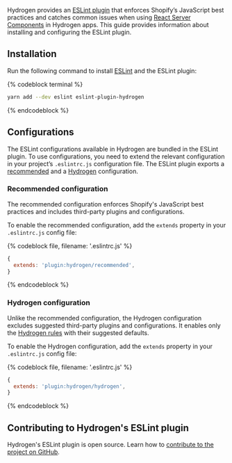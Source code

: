 <!-- This file is generated from the source code. Edit the files in /packages/eslint-plugin and run 'yarn generate-docs' at the root of this repo. -->

Hydrogen provides an [ESLint plugin](https://github.com/Shopify/hydrogen/tree/main/packages/eslint-plugin) that enforces Shopify’s JavaScript best practices and catches common issues when using [React Server Components](/custom-storefronts/hydrogen/framework/react-server-components) in Hydrogen apps. This guide provides information about installing and configuring the ESLint plugin.

## Installation

Run the following command to install [ESLint](https://eslint.org/) and the ESLint plugin:

{% codeblock terminal %}

```bash
yarn add --dev eslint eslint-plugin-hydrogen
```

{% endcodeblock %}

## Configurations

The ESLint configurations available in Hydrogen are bundled in the ESLint plugin. To use configurations, you need to extend the relevant configuration in your project’s `.eslintrc.js` configuration file. The ESLint plugin exports a [recommended](#recommended-configuration) and a [Hydrogen](#hydrogen-configuration) configuration.

### Recommended configuration

The recommended configuration enforces Shopify's JavaScript best practices and includes third-party plugins and configurations.

To enable the recommended configuration, add the `extends` property in your `.eslintrc.js` config file:

{% codeblock file, filename: '.eslintrc.js' %}

```js
{
  extends: 'plugin:hydrogen/recommended',
}
```

{% endcodeblock %}

### Hydrogen configuration

Unlike the recommended configuration, the Hydrogen configuration excludes suggested third-party plugins and configurations. It enables only the [Hydrogen rules](/custom-storefronts/hydrogen/best-practices/testing#hydrogen-rules) with their suggested defaults.

To enable the Hydrogen configuration, add the `extends` property in your `.eslintrc.js` config file:

{% codeblock file, filename: '.eslintrc.js' %}

```js
{
  extends: 'plugin:hydrogen/hydrogen',
}
```

{% endcodeblock %}

## Contributing to Hydrogen's ESLint plugin

Hydrogen's ESLint plugin is open source. Learn how to [contribute to the project on GitHub](https://github.com/Shopify/hydrogen/blob/main/packages/eslint-plugin/.github/CONTRIBUTING.md).
